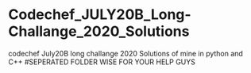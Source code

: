 # Codechef_JULY20B_Long-Challange_2020_Solutions
codechef July20B long challange 2020 Solutions of mine in python and C++
#SEPERATED FOLDER WISE FOR YOUR HELP GUYS
